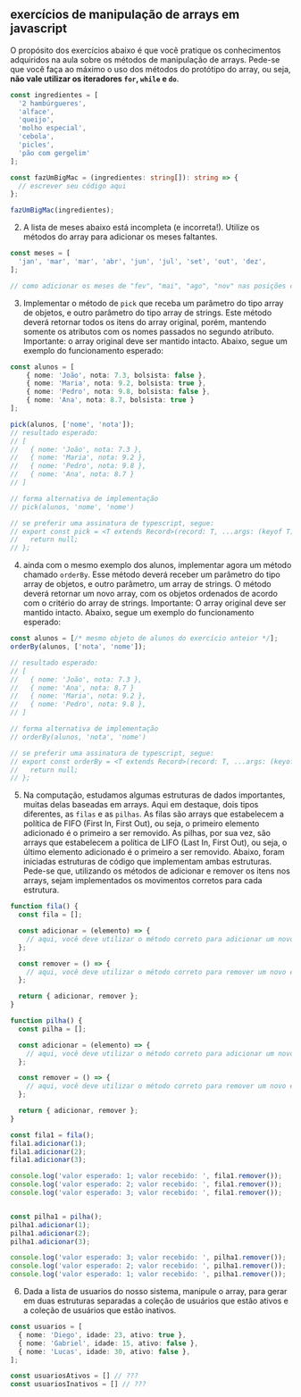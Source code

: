## exercícios de manipulação de arrays em javascript

O propósito dos exercícios abaixo é que você pratique os conhecimentos adquiridos na aula sobre os métodos de manipulação de arrays. Pede-se que você faça ao máximo o uso dos métodos do protótipo do array, ou seja, **não vale utilizar os iteradores `for`, `while` e `do`**.


<!-- 1. Abaixo você tem a lista de todos os ingredientes necessários para fazer um Hambúrguer. Utilizando o reduce, como você pode fazer para unir todos os itens do array em uma única string? -->

```ts
const ingredientes = [
  '2 hambúrgueres',
  'alface',
  'queijo',
  'molho especial',
  'cebola',
  'picles',
  'pão com gergelim'
];

const fazUmBigMac = (ingredientes: string[]): string => {
  // escrever seu código aqui
};

fazUmBigMac(ingredientes);
```

2. A lista de meses abaixo está incompleta (e incorreta!). Utilize os métodos do array para adicionar os meses faltantes.

```ts
const meses = [
  'jan', 'mar', 'mar', 'abr', 'jun', 'jul', 'set', 'out', 'dez',
];

// como adicionar os meses de "fev", "mai", "ago", "nov" nas posições corretas?
```

3. Implementar o método de `pick` que receba um parâmetro do tipo array de objetos, e outro parâmetro do tipo array de strings. Este método deverá retornar todos os itens do array original, porém, mantendo somente os atributos com os nomes passados no segundo atributo. Importante: o array original deve ser mantido intacto. Abaixo, segue um exemplo do funcionamento esperado:

```ts
const alunos = [
    { nome: 'João', nota: 7.3, bolsista: false },
    { nome: 'Maria', nota: 9.2, bolsista: true },
    { nome: 'Pedro', nota: 9.8, bolsista: false },
    { nome: 'Ana', nota: 8.7, bolsista: true }
];

pick(alunos, ['nome', 'nota']);
// resultado esperado:
// [
//   { nome: 'João', nota: 7.3 },
//   { nome: 'Maria', nota: 9.2 },
//   { nome: 'Pedro', nota: 9.8 },
//   { nome: 'Ana', nota: 8.7 }
// ]

// forma alternativa de implementação
// pick(alunos, 'nome', 'nome')

// se preferir uma assinatura de typescript, segue:
// export const pick = <T extends Record>(record: T, ...args: (keyof T)[]): Record => {
//   return null;
// };
```

4. ainda com o mesmo exemplo dos alunos, implementar agora um método chamado `orderBy`. Esse método deverá receber um parâmetro do tipo array de objetos, e outro parâmetro, um array de strings. O método deverá retornar um novo array, com os objetos ordenados de acordo com o critério do array de strings. Importante: O array original deve ser mantido intacto. Abaixo, segue um exemplo do funcionamento esperado:

```ts
const alunos = [/* mesmo objeto de alunos do exercício anteior */];
orderBy(alunos, ['nota', 'nome']);

// resultado esperado:
// [
//   { nome: 'João', nota: 7.3 },
//   { nome: 'Ana', nota: 8.7 }
//   { nome: 'Maria', nota: 9.2 },
//   { nome: 'Pedro', nota: 9.8 },
// ]

// forma alternativa de implementação
// orderBy(alunos, 'nota', 'nome')

// se preferir uma assinatura de typescript, segue:
// export const orderBy = <T extends Record>(record: T, ...args: (keyof T)[]): Record => {
//   return null;
// };
```

5. Na computação, estudamos algumas estruturas de dados importantes, muitas delas baseadas em arrays. Aqui em destaque, dois tipos diferentes, as `filas` e as `pilhas`. As filas são arrays que estabelecem a política de FIFO (First In, First Out), ou seja, o primeiro elemento adicionado é o primeiro a ser removido. As pilhas, por sua vez, são arrays que estabelecem a política de LIFO (Last In, First Out), ou seja, o último elemento adicionado é o primeiro a ser removido. Abaixo, foram iniciadas estruturas de código que implementam ambas estruturas. Pede-se que, utilizando os métodos de adicionar e remover os itens nos arrays, sejam implementados os movimentos corretos para cada estrutura.

```ts
function fila() {
  const fila = [];

  const adicionar = (elemento) => {
    // aqui, você deve utilizar o método correto para adicionar um novo elemento à variável de fila.
  };

  const remover = () => {
    // aqui, você deve utilizar o método correto para remover um novo elemento à variável de fila.
  };

  return { adicionar, remover };
}

function pilha() {
  const pilha = [];

  const adicionar = (elemento) => {
    // aqui, você deve utilizar o método correto para adicionar um novo elemento à variável de pilha.
  };

  const remover = () => {
    // aqui, você deve utilizar o método correto para remover um novo elemento à variável de pilha.
  };

  return { adicionar, remover };
}

const fila1 = fila();
fila1.adicionar(1);
fila1.adicionar(2);
fila1.adicionar(3);

console.log('valor esperado: 1; valor recebido: ', fila1.remover());
console.log('valor esperado: 2; valor recebido: ', fila1.remover());
console.log('valor esperado: 3; valor recebido: ', fila1.remover());


const pilha1 = pilha();
pilha1.adicionar(1);
pilha1.adicionar(2);
pilha1.adicionar(3);

console.log('valor esperado: 3; valor recebido: ', pilha1.remover());
console.log('valor esperado: 2; valor recebido: ', pilha1.remover());
console.log('valor esperado: 1; valor recebido: ', pilha1.remover());
```

6. Dada a lista de usuarios do nosso sistema, manipule o array, para gerar em duas estruturas separadas a coleção de usuários que estão ativos e a coleção de usuários que estão inativos.
```ts
const usuarios = [
  { nome: 'Diego', idade: 23, ativo: true },
  { nome: 'Gabriel', idade: 15, ativo: false },
  { nome: 'Lucas', idade: 30, ativo: false },
];

const usuariosAtivos = [] // ???
const usuariosInativos = [] // ???
```